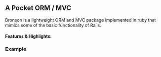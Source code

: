 ## A Pocket ORM / MVC

Bronson is a lightweight ORM and MVC package implemented in ruby that mimics some of the basic functionality of Rails.

#### Features & Highlights:

### Example
